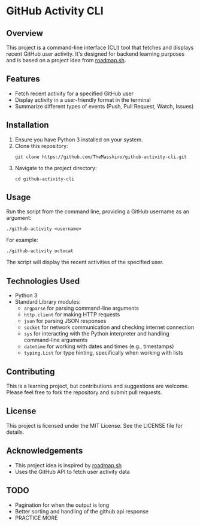 # GitHub Activity CLI

## Overview

This project is a command-line interface (CLI) tool that fetches and displays recent GitHub user activity. It's designed for backend learning purposes and is based on a project idea from [roadmap.sh](https://roadmap.sh/projects/github-user-activity).

## Features

- Fetch recent activity for a specified GitHub user
- Display activity in a user-friendly format in the terminal
- Summarize different types of events (Push, Pull Request, Watch, Issues)

## Installation

1. Ensure you have Python 3 installed on your system.
2. Clone this repository:
   ```
   git clone https://github.com/TheMasshiro/github-activity-cli.git
   ```
3. Navigate to the project directory:
   ```
   cd github-activity-cli
   ```

## Usage

Run the script from the command line, providing a GitHub username as an argument:

```
./github-activity <username>
```

For example:

```
./github-activity octocat
```

The script will display the recent activities of the specified user.

## Technologies Used

- Python 3
- Standard Library modules:
  - `argparse` for parsing command-line arguments
  - `http.client` for making HTTP requests
  - `json` for parsing JSON responses
  - `socket` for network communication and checking internet connection
  - `sys` for interacting with the Python interpreter and handling command-line arguments
  - `datetime` for working with dates and times (e.g., timestamps)
  - `typing.List` for type hinting, specifically when working with lists

## Contributing

This is a learning project, but contributions and suggestions are welcome. Please feel free to fork the repository and submit pull requests.

## License

This project is licensed under the MIT License. See the LICENSE file for details.

## Acknowledgements

- This project idea is inspired by [roadmap.sh](https://roadmap.sh/projects/github-user-activity)
- Uses the GitHub API to fetch user activity data

## TODO

- Pagination for when the output is long
- Better sorting and handling of the github api response
- PRACTICE MORE
